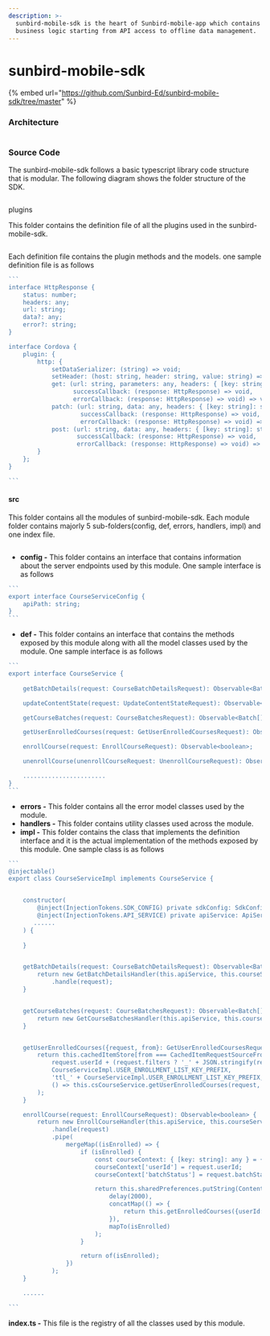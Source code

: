 ```yaml
---
description: >-
  sunbird-mobile-sdk is the heart of Sunbird-mobile-app which contains all the
  business logic starting from API access to offline data management.
---
```


# sunbird-mobile-sdk

{% embed url="https://github.com/Sunbird-Ed/sunbird-mobile-sdk/tree/master" %}

### Architecture

<figure><img src="../../../../.gitbook/assets/8224edc4-0712-45ca-bf28-47702b9bbd16.png" alt=""><figcaption></figcaption></figure>

### Source Code

The sunbird-mobile-sdk follows a basic typescript library code structure that is modular. The following diagram shows the folder structure of the SDK.

<figure><img src="../../../../.gitbook/assets/Screenshot 2023-08-07 at 1.35.34 AM.png" alt=""><figcaption></figcaption></figure>

plugins

This folder contains the definition file of all the plugins used in the sunbird-mobile-sdk.

<figure><img src="../../../../.gitbook/assets/Screenshot 2023-08-07 at 11.58.05 PM.png" alt=""><figcaption></figcaption></figure>

Each definition file contains the plugin methods and the models. one sample definition file is as follows

````typescript
```
interface HttpResponse {
    status: number;
    headers: any;
    url: string;
    data?: any;
    error?: string;
}

interface Cordova {
    plugin: {
        http: {
            setDataSerializer: (string) => void;
            setHeader: (host: string, header: string, value: string) => void;
            get: (url: string, parameters: any, headers: { [key: string]: string },
                  successCallback: (response: HttpResponse) => void,
                  errorCallback: (response: HttpResponse) => void) => void;
            patch: (url: string, data: any, headers: { [key: string]: string },
                    successCallback: (response: HttpResponse) => void,
                    errorCallback: (response: HttpResponse) => void) => void;
            post: (url: string, data: any, headers: { [key: string]: string },
                   successCallback: (response: HttpResponse) => void,
                   errorCallback: (response: HttpResponse) => void) => void;
        }
    };
}

```
````

#### src

This folder contains all the modules of sunbird-mobile-sdk. Each module folder contains majorly 5 sub-folders(config, def, errors, handlers, impl) and one index file.

<figure><img src="../../../../.gitbook/assets/Screenshot 2023-08-07 at 2.46.24 AM.png" alt=""><figcaption></figcaption></figure>

* **config -** This folder contains an interface that contains information about the server endpoints used by this module. One sample interface is as follows

````typescript
```
export interface CourseServiceConfig {
    apiPath: string;
}
```
````

* **def -** This folder contains an interface that contains the methods exposed by this module along with all the model classes used by the module. One sample interface is as follows

````typescript
```
export interface CourseService {
    
    getBatchDetails(request: CourseBatchDetailsRequest): Observable<Batch>;

    updateContentState(request: UpdateContentStateRequest): Observable<boolean>;

    getCourseBatches(request: CourseBatchesRequest): Observable<Batch[]>;

    getUserEnrolledCourses(request: GetUserEnrolledCoursesRequest): Observable<Course[]>;

    enrollCourse(request: EnrollCourseRequest): Observable<boolean>;

    unenrollCourse(unenrollCourseRequest: UnenrollCourseRequest): Observable<boolean>;

    .......................
}
```
````

* **errors -** This folder contains all the error model classes used by the module.
* **handlers -** This folder contains utility classes used across the module.
* **impl -** This folder contains the class that implements the definition interface and it is the actual implementation of the methods exposed by this module. One sample class is as follows

````typescript
```
@injectable()
export class CourseServiceImpl implements CourseService {


    constructor(
        @inject(InjectionTokens.SDK_CONFIG) private sdkConfig: SdkConfig,
        @inject(InjectionTokens.API_SERVICE) private apiService: ApiService,
       ......
    ) {
       
    }


    getBatchDetails(request: CourseBatchDetailsRequest): Observable<Batch> {
        return new GetBatchDetailsHandler(this.apiService, this.courseServiceConfig)
            .handle(request);
    }


    getCourseBatches(request: CourseBatchesRequest): Observable<Batch[]> {
        return new GetCourseBatchesHandler(this.apiService, this.courseServiceConfig).handle(request);
    }


    getUserEnrolledCourses({request, from}: GetUserEnrolledCoursesRequest): Observable<Course[]> {
        return this.cachedItemStore[from === CachedItemRequestSourceFrom.SERVER ? 'get' : 'getCached'](
            request.userId + (request.filters ? '_' + JSON.stringify(request.filters) : ''),
            CourseServiceImpl.USER_ENROLLMENT_LIST_KEY_PREFIX,
            'ttl_' + CourseServiceImpl.USER_ENROLLMENT_LIST_KEY_PREFIX,
            () => this.csCourseService.getUserEnrolledCourses(request, {}, {apiPath: '/api/course/v2', certRegistrationApiPath: ''}),
        );
    }

    enrollCourse(request: EnrollCourseRequest): Observable<boolean> {
        return new EnrollCourseHandler(this.apiService, this.courseServiceConfig)
            .handle(request)
            .pipe(
                mergeMap((isEnrolled) => {
                    if (isEnrolled) {
                        const courseContext: { [key: string]: any } = {};
                        courseContext['userId'] = request.userId;
                        courseContext['batchStatus'] = request.batchStatus;

                        return this.sharedPreferences.putString(ContentKeys.COURSE_CONTEXT, JSON.stringify(courseContext)).pipe(
                            delay(2000),
                            concatMap(() => {
                                return this.getEnrolledCourses({userId: request.userId, returnFreshCourses: true});
                            }),
                            mapTo(isEnrolled)
                        );
                    }

                    return of(isEnrolled);
                })
            );
    }

    ......

```
````

**index.ts -** This file is the registry of all the classes used by this module.
